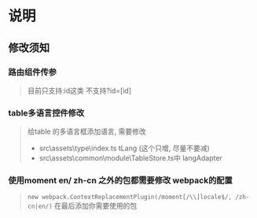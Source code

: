 # 说明
## 修改须知

### 路由组件传参
> 目前只支持:id这类
> 不支持?id=[id]

### table多语言控件修改
> 给table 的多语言框添加语言, 需要修改 
> - src\assets\type\index.ts tLang (这个只增, 尽量不要减)
> - src\assets\common\module\TableStore.ts中 langAdapter

### 使用moment en/ zh-cn 之外的包都需要修改 webpack的配置
> `new webpack.ContextReplacementPlugin(/moment[/\\]locale$/, /zh-cn|en/)`
> 在最后添加你需要使用的包
